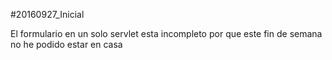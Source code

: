 #20160927_Inicial

El formulario en un solo servlet esta incompleto por que este fin de semana no he podido estar en casa
